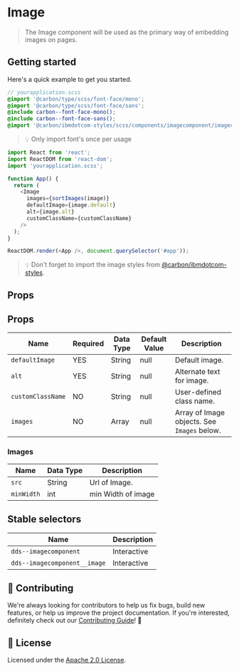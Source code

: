 # Image

> The Image component will be used as the primary way of embedding images on
> pages.

## Getting started

Here's a quick example to get you started.

```scss
// yourapplication.scss
@import '@carbon/type/scss/font-face/mono';
@import '@carbon/type/scss/font-face/sans';
@include carbon--font-face-mono();
@include carbon--font-face-sans();
@import '@carbon/ibmdotcom-styles/scss/components/imagecomponent/imagecomponent';
```

> 💡 Only import font's once per usage

```javascript
import React from 'react';
import ReactDOM from 'react-dom';
import 'yourapplication.scss';

function App() {
  return (
    <Image
      images={sortImages(image)}
      defaultImage={image.default}
      alt={image.alt}
      customClassName={customClassName}
    />
  );
}

ReactDOM.render(<App />, document.querySelector('#app'));
```

> 💡 Don't forget to import the image styles from
> [@carbon/ibmdotcom-styles](https://github.com/carbon-design-system/ibm-dotcom-library/blob/master/packages/styles).

## Props

## Props

| Name              | Required | Data Type | Default Value | Description                                 |
| ----------------- | -------- | --------- | ------------- | ------------------------------------------- |
| `defaultImage`    | YES      | String    | null          | Default image.                              |
| `alt`             | YES      | String    | null          | Alternate text for image.                   |
| `customClassName` | NO       | String    | null          | User-defined class name.                    |
| `images`          | NO       | Array     | null          | Array of Image objects. See `Images` below. |

### Images

| Name       | Data Type | Description        |
| ---------- | --------- | ------------------ |
| `src`      | String    | Url of Image.      |
| `minWidth` | int       | min Width of image |

## Stable selectors

| Name                         | Description |
| ---------------------------- | ----------- |
| `dds--imagecomponent`        | Interactive |
| `dds--imagecomponent__image` | Interactive |

## 🙌 Contributing

We're always looking for contributors to help us fix bugs, build new features,
or help us improve the project documentation. If you're interested, definitely
check out our
[Contributing Guide](https://github.com/carbon-design-system/ibm-dotcom-library/blob/master/.github/CONTRIBUTING.md)!
👀

## 📝 License

Licensed under the
[Apache 2.0 License](https://github.com/carbon-design-system/ibm-dotcom-library/blob/master/LICENSE).
